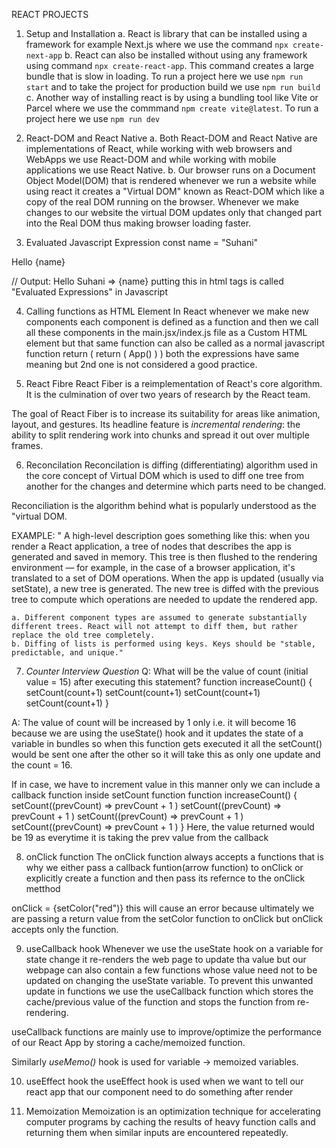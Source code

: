 REACT PROJECTS

1) Setup and Installation
a. React is library that can be installed using a framework for example Next.js where we use the command `npx create-next-app`
b. React can also be installed without using any framework using command `npx create-react-app`. This command creates a large bundle that is slow in loading. To run a project here we use `npm run start` and to take the project for production build we use `npm run build`
c. Another way of installing react is by using a bundling tool like Vite or Parcel where we use the commmand `npm create vite@latest`. To run a project here we use `npm run dev`

2) React-DOM and React Native
a. Both React-DOM and React Native are implementations of React, while working with web browsers and WebApps we use React-DOM and while working with mobile applications we use React Native.
b. Our browser runs on a Document Object Model(DOM) that is rendered whenever we run a website while using react it creates a "Virtual DOM" known as React-DOM which like a copy of the real DOM running on the browser. Whenever we make changes to our website the virtual DOM updates only that changed part into the Real DOM thus making browser loading faster.

3) Evaluated Javascript Expression
const name = "Suhani"
<p>Hello {name}</p> // Output: Hello Suhani => {name} putting this in html tags is called "Evaluated Expressions" in Javascript

4) Calling functions as HTML Element
In React whenever we make new components each component is defined as a function and then we call all these components in the main.jsx/index.js file as a Custom HTML element but that same function can also be called as a normal javascript function
                      return (                       return (
                       <App/>                         App()
                      )                              )
both the expressions have same meaning but 2nd one is not considered a good practice.

5) React Fibre
React Fiber is a reimplementation of React's core algorithm. It is the culmination of over two years of research by the React team.

The goal of React Fiber is to increase its suitability for areas like animation, layout, and gestures. Its headline feature is *incremental rendering*: the ability to split rendering work into chunks and spread it out over multiple frames.

6) Reconcilation
Reconcilation is diffing (differentiating) algorithm used in the core concept of Virtual DOM which is used to diff one tree from another for the changes and determine which parts need to be changed.

Reconciliation is the algorithm behind what is popularly understood as the "virtual DOM.

EXAMPLE: " A high-level description goes something like this: when you render a React application, a tree of nodes that describes the app is generated and saved in memory. This tree is then flushed to the rendering environment — for example, in the case of a browser application, it's translated to a set of DOM operations. When the app is updated (usually via setState), a new tree is generated. The new tree is diffed with the previous tree to compute which operations are needed to update the rendered app.

    a. Different component types are assumed to generate substantially different trees. React will not attempt to diff them, but rather replace the old tree completely.
    b. Diffing of lists is performed using keys. Keys should be "stable, predictable, and unique."

7) *Counter Interview Question*
Q: What will be the value of count (initial value = 15) after executing this statement?
   function increaseCount() {
    setCount(count+1)
    setCount(count+1)
    setCount(count+1)
    setCount(count+1)
  }

A: The value of count will be increased by 1 only i.e. it will become 16 because we are using the useState() hook and it updates the state of a variable in bundles so when this function gets executed it all the setCount() would be sent one after the other so it will take this as only one update and the count = 16.

If in case, we have to increment value in this manner only we can include a callback function inside setCount function
   function increaseCount() {
    setCount((prevCount) => prevCount + 1 )
    setCount((prevCount) => prevCount + 1 )
    setCount((prevCount) => prevCount + 1 )
    setCount((prevCount) => prevCount + 1 )
  }
Here, the value returned would be 19 as everytime it is taking the prev value from the callback

8) onClick function
The onClick function always accepts a functions that is why we either pass a callback funtion(arrow function) to onClick or explicitly create a function and then pass its refernce to the onClick metthod

onClick = {setColor("red")} this will cause an error because ultimately we are passing a return value from the setColor function to onClick but onClick accepts only the function.

9) useCallback hook
Whenever we use the useState hook on a variable for state change it re-renders the web page to update tha value but our webpage can also contain a few functions whose value need not to be updated on changing the useState variable. To prevent this unwanted update in functions we use the useCallback function which stores the cache/previous value of the function and stops the function from re-rendering.

useCallback functions are mainly use to improve/optimize the performance of our React App by storing a cache/memoized function.

Similarly *useMemo()* hook is used for variable -> memoized variables.

10) useEffect hook
the useEffect hook is used when we want to tell our react app that our component need to do something after render

11) Memoization
Memoization is an optimization technique for accelerating computer programs by caching the results of heavy function calls and returning them when similar inputs are encountered repeatedly.



